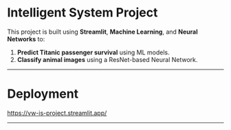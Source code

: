 # Intelligent System Project

This project is built using **Streamlit**, **Machine Learning**, and **Neural Networks** to:  
1. **Predict Titanic passenger survival** using ML models.  
2. **Classify animal images** using a ResNet-based Neural Network.  

---

# Deployment

https://vw-is-project.streamlit.app/

---  